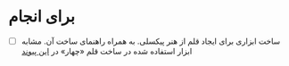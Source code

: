 # برای انجام

- [ ] ساخت ابزاری برای ایجاد قلم از هنر پیکسلی. به همراه راهنمای ساخت آن. مشابه ابزار استفاده شده در ساخت قلم «چهار» در [این پیوند](https://github.com/ekm507/chahar-font)